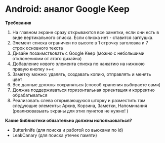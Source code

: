 # Android: аналог Google Keep

**Требования**

1. На главном экране сразу открываются все заметки, если они есть в виде вертикального списка. Если списка нет - ставится заглушка.
2. Элемент списка ограничен по высоте в 1 строчку заголовка и 7 строк основного текста
3. Дизайн позаимствовать с Google Keep (можно с небольшими отклонениями от этого дизайна)
4. Добавление нового элемента списка по нажатию на нижнюю правую кнопку »+«
5. Заметку можно: удалять, создавать копию, отправлять и менять цвет
6. Все данные должны сохраняться (способ хранения выбираете сами)
7. Должна поддерживаться горизонтальная ориентация и корректно обрабатываться
8. Реализовать слева открывающуюся шторку и разместить там следующие элементы: Архив, Корзина, Заметки, Напоминания (реализовавыать экраны для этих пунктов не нужно! )

**Какие библиотеки обязательно должны использоваться?**

* Butterknife (для поиска и работой со вьюхами по id)
* LeakCanary (для поиска утечек памяти)
